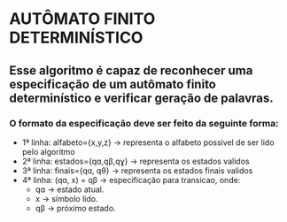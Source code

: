 # AUTÔMATO FINITO DETERMINÍSTICO

## Esse algoritmo é capaz de reconhecer uma especificação de um autômato finito determinístico e verificar geração de palavras.

### O formato da especificação deve ser feito da seguinte forma:

- 1ª linha: alfabeto={x,y,z} -> representa o alfabeto possivel de ser lido pelo algoritmo
- 2ª linha: estados={qɑ,qβ,qɣ} -> representa os estados validos
- 3ª linha: finais={qɑ, qθ} -> representa os estados finais validos
- 4ª linha: (qɑ, x) = qβ -> especificação para transicao, onde:
    - qɑ -> estado atual.
    - x -> símbolo lido.
    - qβ -> próximo estado.
